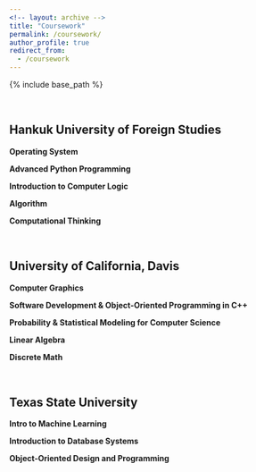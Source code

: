 ```yaml
---
<!-- layout: archive -->
title: "Coursework"
permalink: /coursework/
author_profile: true
redirect_from:
  - /coursework
---
```


{% include base_path %}

<br>


## Hankuk University of Foreign Studies

**Operating System**

**Advanced Python Programming**

**Introduction to Computer Logic**

**Algorithm**

**Computational Thinking**

<br>


## University of California, Davis

**Computer Graphics**

**Software Development & Object-Oriented Programming in C++**

**Probability & Statistical Modeling for Computer Science**

**Linear Algebra**

**Discrete Math**

<br>


## Texas State University

 
**Intro to Machine Learning**

**Introduction to Database Systems**

**Object-Oriented Design and Programming**
